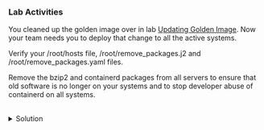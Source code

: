 ### Lab Activities

You cleaned up the golden image over in lab [Updating Golden Image](https://killercoda.com/het-tanis/course/Linux-Labs/203-updating-golden-image). Now your team needs you to deploy that change to all the active systems.

Verify your /root/hosts file, /root/remove_packages.j2 and /root/remove_packages.yaml files. 

Remove the bzip2 and containerd packages from all servers to ensure that old software is no longer on your systems and to stop developer abuse of containerd on all systems.

<br>
<details>
<summary>Solution</summary>

```plain
cat /root/hosts
```{{exec}}

```plain
cat /root/remove_packages.yaml
```{{exec}}

You may want to remove the commented debug variables before you run this. What are the individual tasks attempting to do with this playbook?

Now that we've reviewed the playbook, let's look at the Jinja2 template that will be stamped to this server at the end of the execution.

```plain
cat /root/remove_packages.j2
```{{exec}}

What are the variables being used? what are the expected outcomes?

Run the playbook to see the removal of packages from all servers.

```plain
ansible-playbook -i /root/hosts /root/remove_packages.yaml
```{{exec}}

Did the playbook execute with no issues? If it did not, run it again and see what the output is.

Verify the output of the reports that you've run.

```plain
for report in $(ls /root/*report*.txt); do echo "checking $report"; cat /root/$report; done
```{{exec}}

Are the output reports what you expected? Why or why not?

</details>
